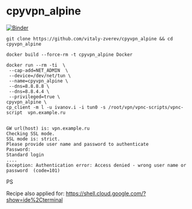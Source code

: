 # cpyvpn_alpine

[![Binder](https://mybinder.org/badge_logo.svg)](https://mybinder.org/v2/gh/vitaly-zverev/cpyvpn_alpine/HEAD?labpath=TryMeInBinder.ipynb)

```
git clone https://github.com/vitaly-zverev/cpyvpn_alpine && cd cpyvpn_alpine

docker build --force-rm -t cpyvpn_alpine Docker

docker run --rm -ti  \
 --cap-add=NET_ADMIN  \
 --device=/dev/net/tun \
 --name=cpyvpn_alpine \
 --dns=8.8.8.8 \
 --dns=8.8.4.4 \
 --privileged=true \
cpyvpn_alpine \
cp_client -m l -u ivanov.i -i tun0 -s /root/vpn/vpnc-scripts/vpnc-script  vpn.example.ru


```

```
GW url(host) is: vpn.example.ru
Checking SSL mode.
SSL mode is: strict.
Please provide user name and password to authenticate
Password:
Standard login
....
Exception: Authentication error: Access denied - wrong user name or password  (code=101)
```

PS

Recipe also applied for:
https://shell.cloud.google.com/?show=ide%2Cterminal
